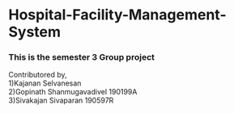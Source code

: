 # Hospital-Facility-Management-System

### This is the semester 3 Group project

Contributored by,<br/>
1)Kajanan Selvanesan <br/>
2)Gopinath Shanmugavadivel 190199A <br/>
3)Sivakajan Sivaparan  190597R<br/>
